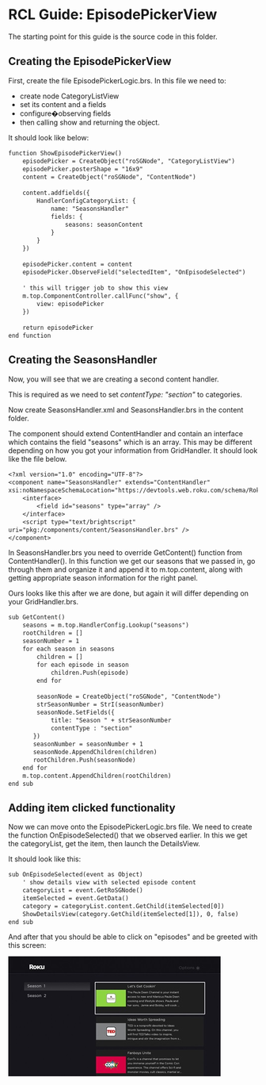 # RCL Guide: EpisodePickerView

The starting point for this guide is the source code in this folder.

## Creating the EpisodePickerView

First, create the file EpisodePickerLogic.brs. In this file we need to:

*	create node CategoryListView
*	set its content and a fields
*	configure�observing fields
*	then calling show and returning the object.

It should look like below:

```
function ShowEpisodePickerView()
    episodePicker = CreateObject("roSGNode", "CategoryListView")
    episodePicker.posterShape = "16x9"
    content = CreateObject("roSGNode", "ContentNode")

    content.addfields({
        HandlerConfigCategoryList: {
            name: "SeasonsHandler"
            fields: {
                seasons: seasonContent
            }
        }
    })

    episodePicker.content = content
    episodePicker.ObserveField("selectedItem", "OnEpisodeSelected")

    ' this will trigger job to show this view
    m.top.ComponentController.callFunc("show", {
        view: episodePicker
    })

    return episodePicker
end function
```

## Creating the SeasonsHandler

Now, you will see that we are creating a second content handler.

This is required as we need to set _contentType: "section"_ to categories.

Now create SeasonsHandler.xml and SeasonsHandler.brs in the content folder.

The component should extend ContentHandler and contain an interface which contains the field "seasons" which is an array. This may be different depending on how you got your information from GridHandler. It should look like the file below.

```
<?xml version="1.0" encoding="UTF-8"?>
<component name="SeasonsHandler" extends="ContentHandler" xsi:noNamespaceSchemaLocation="https://devtools.web.roku.com/schema/RokuSceneGraph.xsd">
    <interface>
        <field id="seasons" type="array" />
    </interface>
    <script type="text/brightscript" uri="pkg:/components/content/SeasonsHandler.brs" />     
</component>
```

In SeasonsHandler.brs you need to override GetContent() function from ContentHandler().  In this function we get our seasons that we passed in, go through them and organize it and append it to m.top.content, along with getting appropriate season information for the right panel.

Ours looks like this after we are done, but again it will differ depending on your GridHandler.brs.

```
sub GetContent()
    seasons = m.top.HandlerConfig.Lookup("seasons")
    rootChildren = []
    seasonNumber = 1
    for each season in seasons
        children = []
        for each episode in season
            children.Push(episode)
        end for

        seasonNode = CreateObject("roSGNode", "ContentNode")
        strSeasonNumber = StrI(seasonNumber)
        seasonNode.SetFields({
            title: "Season " + strSeasonNumber
            contentType : "section"
       })
       seasonNumber = seasonNumber + 1
       seasonNode.AppendChildren(children)
       rootChildren.Push(seasonNode)
    end for
    m.top.content.AppendChildren(rootChildren)
end sub
```

## Adding item clicked functionality

Now we can move onto the EpisodePickerLogic.brs file. We need to create the function OnEpisodeSelected() that we observed earlier. In this we get the categoryList, get the item, then launch the DetailsView.

It should look like this:

```
sub OnEpisodeSelected(event as Object)
    ' show details view with selected episode content
    categoryList = event.GetRoSGNode()
    itemSelected = event.GetData()
    category = categoryList.content.GetChild(itemSelected[0])
    ShowDetailsView(category.GetChild(itemSelected[1]), 0, false)
end sub
```

And after that you should be able to click on "episodes" and be greeted with this screen:

![](docs/1.jpg)
